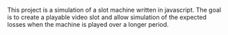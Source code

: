 This project is a simulation of a slot machine written in javascript. The goal is to create a playable video slot and allow simulation of the expected losses when the machine is played over a longer period.